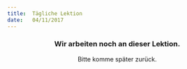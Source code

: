 ```yaml
---
title:  Tägliche Lektion
date:   04/11/2017
---
```


### <center>Wir arbeiten noch an dieser Lektion.</center>
<center>Bitte komme später zurück.</center>